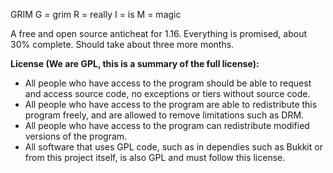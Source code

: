 GRIM
G = grim
R = really
I = is
M = magic



A free and open source anticheat for 1.16.  Everything is promised, about 30% complete.  Should take about three more months.



**License (We are GPL, this is a summary of the full license):**
- All people who have access to the program should be able to request and access source code, no exceptions or tiers without source code.
- All people who have access to the program are able to redistribute this program freely, and are allowed to remove limitations such as DRM.
- All people who have access to the program can redistribute modified versions of the program.
- All software that uses GPL code, such as in dependies such as Bukkit or from this project itself, is also GPL and must follow this license.
